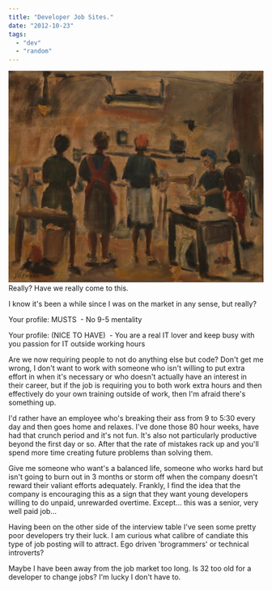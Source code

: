```yaml
---
title: "Developer Job Sites."
date: "2012-10-23"
tags: 
  - "dev"
  - "random"
---
```


[![](/assets/img/Workers_in_a_NY_Sweatshop.jpg "Workers_in_a_NY_Sweatshop")](http://spurious-logic.net/?p=1700) Really? Have we really come to this.

I know it's been a while since I was on the market in any sense, but really?

Your profile: MUSTS  <snip> \- No 9-5 mentality  <snip>

Your profile: (NICE TO HAVE)  <snip> \- You are a real IT lover and keep busy with you passion for IT outside working hours

Are we now requiring people to not do anything else but code? Don't get me wrong, I don't want to work with someone who isn't willing to put extra effort in when it's necessary or who doesn't actually have an interest in their career, but if the job is requiring you to both work extra hours and then effectively do your own training outside of work, then I'm afraid there's something up.

I'd rather have an employee who's breaking their ass from 9 to 5:30 every day and then goes home and relaxes. I've done those 80 hour weeks, have had that crunch period and it's not fun. It's also not particularly productive beyond the first day or so. After that the rate of mistakes rack up and you'll spend more time creating future problems than solving them.

Give me someone who want's a balanced life, someone who works hard but isn't going to burn out in 3 months or storm off when the company doesn't reward their valiant efforts adequately. Frankly, I find the idea that the company is encouraging this as a sign that they want young developers willing to do unpaid, unrewarded overtime. Except... this was a senior, very well paid job...

Having been on the other side of the interview table I've seen some pretty poor developers try their luck. I am curious what calibre of candiate this type of job posting will to attract. Ego driven 'brogrammers' or technical introverts?

Maybe I have been away from the job market too long. Is 32 too old for a developer to change jobs? I'm lucky I don't have to.
